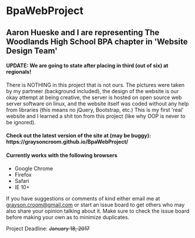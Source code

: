 # BpaWebProject

<h2>Aaron Hueske and I are representing The Woodlands High School BPA chapter in 'Website Design Team'</h2>

<h4>UPDATE: We are going to state after placing in third (out of six) at regionals!</h4>

There is NOTHING in this project that is not ours. The pictures were taken by my partneer (background included),
the design of the website is our okay attempt at being creative, the server is hosted on open source web server
software on linux, and the website itself was coded without any help from libraries (this means no jQuery, Bootstrap, etc.)
This is my first 'real' website and I learned a shit ton from this project (like why OOP is never to be ignored).

<h4>Check out the latest version of the site at (may be buggy): https://graysoncroom.github.io/BpaWebProject/</h4>

<h4>Currently works with the following browsers</h4>
<ul>
  <li>Google Chrome</li>
  <li>Firefox</li>
  <li>Safari</li>
  <li>IE 10+</li>
</ul>

If you have suggestions or comments of kind either email me at grayson.croom@gmail.com or start an issue board to get others who may also share your opinion talking about it. Make sure to check the issue board before making your own as to minimize duplicates.



Project Deadline: <strike>January 18, 2017</strike>

